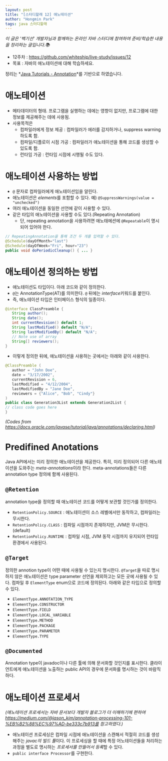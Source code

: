 ```yaml
---
layout: post
title: "[스터디할래 12] 애노테이션"
author: "Hongmin Park"
tags: java 스터디할래
---
```

*이 글은 '백기선' 개발자님과 함께하는 온라인 자바 스터디에 참여하여 준비/학습한 내용을 정리하는 글입니다.📚*
- 12주차 : https://github.com/whiteship/live-study/issues/12
- 목표 : 자바의 애노테이션에 대해 학습하세요.

정리는 *[Java Tutorials - Annotation](https://docs.oracle.com/javase/tutorial/java/annotations/index.html)*를 기반으로 하였습니다. 

# 애노테이션
- 메타데이터의 형태. 프로그램을 실행하는 데에는 영향이 없지만, 프로그램에 대한 정보를 제공해주는 데에 사용됨.
- 사용목적은
	- 컴파일러에게 정보 제공 : 컴파일러가 에러를 감지하거나, suppress warning 하도록 함.
	- 컴파일/디플로이 시점 가공 : 컴파일러가 애노테이션을 통해 코드를 생성할 수 있도록 함.
	- 런타임 가공 : 런타임 시점에 시행될 수도 있다. 

# 애노테이션 사용하는 방법
- `@` 문자로 컴파일러에게 애노테이션임을 알린다. 
- 애노테이션은 *elements*를 포함할 수 있다. 예) `@SuppressWarnings(value = "unchecked")`
- 여러 애노테이션을 동일한 선언에 같이 사용할 수 있다.
- 같은 타입의 애노테이션을 사용할 수도 있다.(Repeating Annotation)
	- 단, repeating annotation을 사용하려면 애노태에션에 `@Repeatable`이 명시되어 있어야 한다.
```java
// RepeatingAnnotation을 통해 조건 두 개를 입력할 수 있다.
@Schedule(dayOfMonth="last")
@Schedule(dayOfWeek="Fri", hour="23")
public void doPeriodicCleanup() { ... }
```

# 애노테이션 정의하는 방법
- 애노테이션도 타입이다. 아래 코드와 같이 정의한다.
- `@`는 AnnotationType(AT)를 의미한다. `@` 뒤에는 *interface*키워드를 붙인다. 
- 즉, 애노테이션 타입은 인터페이스 형식의 일종이다. 
```java
@interface ClassPreamble {
   String author();
   String date();
   int currentRevision() default 1;
   String lastModified() default "N/A";
   String lastModifiedBy() default "N/A";
   // Note use of array
   String[] reviewers();
}
```
- 이렇게 정의한 뒤에, 애노테이션을 사용하는 곳에서는 아래와 같이 사용한다. 
```java
@ClassPreamble (
   author = "John Doe",
   date = "3/17/2002",
   currentRevision = 6,
   lastModified = "4/12/2004",
   lastModifiedBy = "Jane Doe",
   reviewers = {"Alice", "Bob", "Cindy"}
)
public class Generation3List extends Generation2List {
// class code goes here
}
```
*(Codes from https://docs.oracle.com/javase/tutorial/java/annotations/declaring.html)*

# Predifined Anotations
Java API에서는 미리 정의한 애노테이션을 제공한다. 특히, 미리 정의되어 다른 애노테이션을 도와주는 *meta-annotations*이라 한다. meta-annotations들은 다른 annotation type 정의에 함께 사용된다. 
## `@Retention`
annotation type을 정의할 때 애노테이션 코드를 어떻게 보관할 것인가를 정의한다. 
- `RetentionPolicy.SOURCE` : 애노테이션이 소스 레벨에서만 동작하고, 컴파일러는 무시한다.
- `RetentionPolicy.CLASS` : 컴파일 시점까지 존재하지만, JVM은 무시한다. (default)
- `RetentionPolicy.RUNTIME` : 컴파일 시점, JVM 동작 시점까지 유지되어 런타임 환경에서 사용된다.

## `@Target`
정의한 annotion type이 어떤 때에 사용될 수 있는지 명시한다. `@Target`을 따로 명시하지 않은 애노테이션은 type parameter 선언을 제외하고는 모든 곳에 사용될 수 있다. 컴파일 후 `ElementType` enum으로 코드에 정의된다. 아래와 같은 타입으로 정의할 수 있다.
- `ElementType.ANNOTATION_TYPE`
- `ElementType.CONSTRUCTOR`
- `ElementType.FIELD`
- `ElementType.LOCAL_VARIABLE`
- `ElementType.METHOD`
- `ElementType.PACKAGE`
- `ElementType.PARAMETER`
- `ElementType.TYPE`

## `@Documented`
Annotation type이 javadoc이나 다른 툴에 의해 문서화할 것인지를 표시한다. 클라이언트에게 애노테이션을 노출하는 public API의 경우에 문서화를 명시하는 것이 바람직하다.

# 애노테이션 프로세서
*(애노테이션 프로세서는 자바 문서보다 개발자 블로그가 더 이해하기에 편하여 https://medium.com/@jason_kim/annotation-processing-101-%EB%B2%88%EC%97%AD-be333c7b913를 참고하였다.)*
- 애노테이션 프로세싱은 컴파일 시점에 애노테이션을 스캔해서 적절히 코드를 생성해주는 *javac의 빌드 툴*이다. 이 프로세싱을 할 때에 특정 어노테이션들을 처리하는 과정을 별도로 명시하는 *프로세서를 만들어서 등록*할 수 있다.
- `public interface Processor`를 구현한다. 










